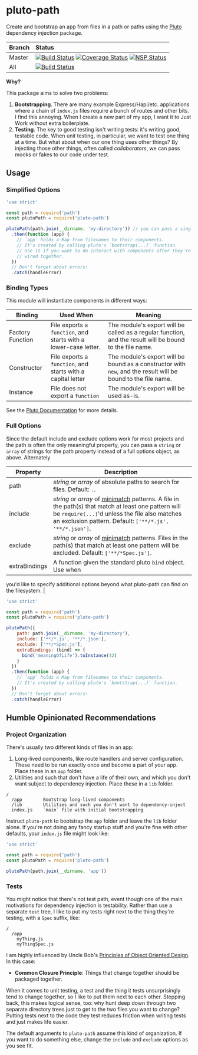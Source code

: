 # pluto-path

Create and bootstrap an app from files in a path or paths using the [Pluto](https://github.com/ecowden/pluto.js) dependency injection package.

| Branch        | Status        |
| ------------- |:------------- |
| Master        | [![Build Status](https://travis-ci.org/ecowden/pluto-path.png?branch=master)](https://travis-ci.org/ecowden/pluto-path) [![Coverage Status](https://coveralls.io/repos/github/ecowden/pluto-path/badge.svg?branch=master)](https://coveralls.io/github/ecowden/pluto-path?branch=master) [![NSP Status](https://nodesecurity.io/orgs/ecowden/projects/5cff7ae1-a34a-49f7-bf18-f2b816180930/badge)](https://nodesecurity.io/orgs/ecowden/projects/5cff7ae1-a34a-49f7-bf18-f2b816180930) |
| All           | [![Build Status](https://travis-ci.org/ecowden/pluto-path.png)](https://travis-ci.org/ecowden/pluto-path) |

**Why?**

This package aims to solve two problems:

1. **Bootstrapping**. There are many example Express/Hapi/etc. applications where a chain of `index.js` files require a bunch of routes and other bits. I find this annoying. When I create a new part of my app, I want it to Just Work without extra boilerplate.
1. **Testing**. The key to good testing isn't writing tests: it's writing good, testable code. When unit testing, in particular, we want to test one thing at a time. But what about when our one thing uses other things? By injecting those other things, often called _collaborators_, we can pass mocks or fakes to our code under test.

## Usage

### Simplified Options

```js
'use strict'

const path = require('path')
const plutoPath = require('pluto-path')

plutoPath(path.join(__dirname, 'my-directory')) // you can pass a single search path or array of them
  .then(function (app) {
    // `app` holds a Map from filenames to their components.
    // It's created by calling pluto's `bootstrap(...)` function.
    // Use it if you want to do interact with components after they're
    // wired together.
  })
  // Don't forget about errors!
  .catch(handleError)
```

### Binding Types

This module will instantiate components in different ways:

| Binding          | Used When | Meaning |
| ---------------- | --------- | ------- |
| Factory Function | File exports a `function`, and starts with a lower-case letter. | The module's export will be called as a regular function, and the result will be bound to the file name. |
| Constructor      | File exports a `function`, and starts with a capital letter | The module's export will be bound as a constructor with `new`, and the result will be bound to the file name. |
| Instance         | File does not export a `function` | The module's export will be used as-is. |

See the [Pluto Documentation](https://github.com/ecowden/pluto.js) for more details.

### Full Options

Since the default include and exclude options work for most projects and the path is often the only meaningful property, you can pass a `string` or `array` of strings for the path property instead of a full options object, as above. Alternately

| Property | Description |
| -------- | ----------- |
| path     | _string_ or _array_ of absolute paths to search for files. Default: `.`. |
| include  | _string_ or _array_ of [minimatch](https://github.com/isaacs/minimatch) patterns. A file in the path(s) that match at least one pattern will be `require(...)`'d unless the file also matches an exclusion pattern. Default: `['**/*.js', '**/*.json']`.|
| exclude  | _string_ or _array_ of [minimatch](https://github.com/isaacs/minimatch) patterns. Files in the path(s) that match at least one pattern will be excluded. Default: `['**/*Spec.js']`. |
| extraBindings | A function given the standard pluto `bind` object. Use when
you'd like to specify additional options beyond what pluto-path can find on the
filesystem. |

```js
'use strict'

const path = require('path')
const plutoPath = require('pluto-path')

plutoPath({
    path: path.join(__dirname, 'my-directory'),
    include: ['**/*.js', '**/*.json'],
    exclude: ['**/*Spec.js'],
    extraBindings: (bind) => {
      bind('meaningOfLife').toInstance(42)
    }
  })
  .then(function (app) {
    // `app` holds a Map from filenames to their components.
    // It's created by calling pluto's `bootstrap(...)` function.
  })
  // Don't forget about errors!
  .catch(handleError)
```

## Humble Opinionated Recommendations

### Project Organization

There's usually two different kinds of files in an app:

1. Long-lived components, like route handlers and server configuration. These need to be run exactly once and become a part of your app. Place these in an `app` folder.
1. Utilities and such that don't have a life of their own, and which you don't want subject to dependency injection. Place these in a `lib` folder.

```
/
  /app        Bootstrap long-lived components
  /lib        Utilities and such you don't want to dependency-inject
  index.js    `main` file with initial bootstrapping
```

Instruct `pluto-path` to bootstrap the `app` folder and leave the `lib` folder alone. If you're not doing any fancy startup stuff and you're fine with other defaults, your `index.js` file might look like:

```js
'use strict'

const path = require('path')
const plutoPath = require('pluto-path')

plutoPath(path.join(__dirname, 'app'))
```

### Tests

You might notice that there's not test path, event though one of the main motivations for dependency injection is testability. Rather than use a separate `test` tree, I like to put my tests right next to the thing they're testing, with a `Spec` suffix, like:

```
/
  /app
    myThing.js
    myThingSpec.js
```

I am highly influenced by Uncle Bob's [Principles of Object Oriented Design](http://butunclebob.com/ArticleS.UncleBob.PrinciplesOfOod). In this case:

* **Common Closure Principle**: Things that change together should be packaged together.

When it comes to unit testing, a test and the thing it tests unsurprisingly tend to change together, so I like to put them next to each other. Stepping back, this makes logical sense, too: why hunt deep down through two separate directory trees just to get to the two files you want to change? Putting tests next to the code they test reduces friction when writing tests and just makes life easier.

The default arguments to `pluto-path` assume this kind of organization. If you want to do something else, change the `include` and `exclude` options as you see fit.
